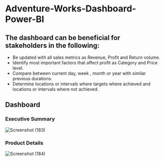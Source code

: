 # Adventure-Works-Dashboard-Power-BI
## The dashboard can be beneficial for stakeholders in the following:
* Be updated with all sales metrics as Revenue, Profit and Return volume.
* Identify most important factors that affect profit as Category and Price level.
* Compare between current day, week , month or year with similar previous durations.
* Determine locations or intervals where targets where achieved and locations or intervals where not achieved.
## Dashboard

### Executive Summary
![Screenshot (183)](https://user-images.githubusercontent.com/101987832/233672837-04b664d4-4f4a-4545-8c8e-54481a18f2df.png)

### Product Details
![Screenshot (184)](https://user-images.githubusercontent.com/101987832/233672948-afe4b457-3d90-4ee1-a30a-714103e8fbb0.png)

